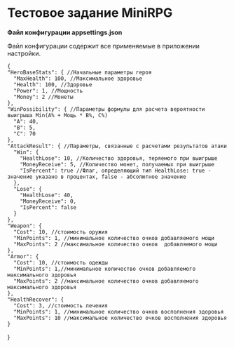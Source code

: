 
# Тестовое задание MiniRPG

**Файл конфигурации appsettings.json**

  Файл конфигурации содержит все применяемые в приложении настройки.
  

    {  
    "HeroBaseStats": { //Начальные параметры героя
      "MaxHealth": 100, //Максимальное здоровье
      "Health": 100, //Здоровье
      "Power": 1, //Мощность
      "Money": 2 //Монеты
    },
    "WinPossibility": { //Параметры формулы для расчета вероятности выигрыша Min(A% + Мощь * B%, C%)
      "A": 40,
      "B": 5,
      "C": 70
    },
    "AttackResult": { //Параметры, связанные с расчетами результатов атаки
      "Win": {
        "HealthLose": 10, //Количество здоровья, теряемого при выигрыше
        "MoneyReceive": 5, //Количество монет, получаемых при выигрыше
        "IsPercent": true //Флаг, определяющий тип HealthLose: true - значение указано в процентах, false - абсолютное значение
      },
      "Lose": { 
        "HealthLose": 40,
        "MoneyReceive": 0,
        "IsPercent": false
      }
    },
    "Weapon": {
      "Cost": 10, //стоимость оружия
      "MinPoints": 1, //минимальное количество очков добавляемого мощи
      "MaxPoints": 2 //максимальное количество очков  добавляемого мощи
    },
    "Armor": {
      "Cost": 10, //стоимость одежды
      "MinPoints": 1,//минимальное количество очков добавляемого максимального здоровья
      "MaxPoints": 2 //максимальное количество очков добавляемого максимального здоровья
    },
    "HealthRecover": {
      "Cost": 3, //стоимость лечения
      "MinPoints": 1, //минимальное количество очков восполнения здоровья
      "MaxPoints": 10 //максимальное количество очков восполнения здоровья
    }
}

